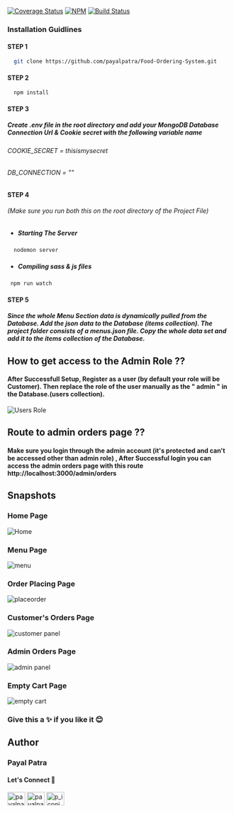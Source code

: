 [![Coverage Status](https://coveralls.io/repos/github/ntkme/github-buttons/badge.svg)](https://coveralls.io/github/ntkme/github-buttons)
[![NPM](https://img.shields.io/npm/v/react-github-buttons.svg)](https://www.npmjs.com/package/react-github-buttons)
[![Build Status](https://travis-ci.com/vaibhavhrt/react-github-buttons.svg?branch=master)](https://travis-ci.com/vaibhavhrt/react-github-buttons)

### Installation Guidlines

#### STEP 1

 ```sh
   git clone https://github.com/payalpatra/Food-Ordering-System.git
   ```

#### STEP 2

 ```sh
   npm install
   ```
   
#### STEP 3

##### Create .env file in the root directory and add your MongoDB Database Connection Url & Cookie secret with the following variable name
###### COOKIE_SECRET = thisismysecret
###### DB_CONNECTION = ""

#### STEP 4
###### (Make sure you run both this on the root directory of the Project File) 

* ##### Starting The Server
```sh
  nodemon server 
   ```
* ##### Compiling sass & js files

 ```sh
  npm run watch
   ```  
#### STEP 5
##### Since the whole Menu Section data is dynamically pulled from the Database. Add the json data to the Database (items collection). The project folder consists of a menus.json file. Copy the whole data set and add it to the items collection of the Database. 
 
 ## How to get access to the Admin Role ??
 #### After Successfull Setup, Register as a user (by default your role will be Customer). Then replace the role of the user manually as the " admin "  in the Database.(users collection).
 ![Users Role](https://user-images.githubusercontent.com/67522406/108376048-95a7ea00-7228-11eb-9e5e-ffbcdb19105d.png)
 ## Route to admin orders page ??
 #### Make sure you login through the admin account (it's protected and can't be accessed other than admin role) , After Successful login you can access the admin orders page with this route http://localhost:3000/admin/orders
 ## Snapshots
 ### Home Page
 ![Home](https://user-images.githubusercontent.com/67522406/108368921-01865480-7221-11eb-9b3b-d5d2d03e6078.png)
 ### Menu Page
 ![menu](https://user-images.githubusercontent.com/67522406/108369019-1fec5000-7221-11eb-9a05-c86eace4ebf7.png)
  ### Order Placing Page
  ![placeorder](https://user-images.githubusercontent.com/67522406/108370144-55de0400-7222-11eb-8fd3-beff4444c143.png)
 ### Customer's Orders Page
 ![customer panel](https://user-images.githubusercontent.com/67522406/108369172-4d38fe00-7221-11eb-84eb-6e40079ce14b.png)
 ### Admin Orders Page
![admin panel](https://user-images.githubusercontent.com/67522406/108370266-7b6b0d80-7222-11eb-9e6d-45a307440839.png)
 ### Empty Cart Page
![empty cart](https://user-images.githubusercontent.com/67522406/108370583-d69d0000-7222-11eb-9fd4-c93e58fc9e00.png)
### Give this a ✨ if you like it 😊
## Author
### Payal Patra
#### Let's Connect 🚀

<a href="https://linkedin.com/in/payalpatra105" target="blank"><img align="center" src="https://cdn.jsdelivr.net/npm/simple-icons@3.0.1/icons/linkedin.svg" alt="payalpatra105" height="30" width="40" /></a>
<a href="https://github.com/payalpatra" target="blank"><img align="center" src="https://www.svgrepo.com/show/68072/github-logo-face.svg" alt="payalpatra105" height="30" width="40" /></a>
<a href="https://instagram.com/p_iconic_" target="blank"><img align="center" src="https://cdn.jsdelivr.net/npm/simple-icons@3.0.1/icons/instagram.svg" alt="p_iconic_" height="30" width="40" /></a>




